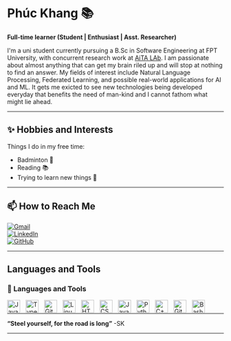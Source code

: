 # Phúc Khang 📚

**Full-time learner (Student | Enthusiast | Asst. Researcher)**

I'm a uni student currently pursuing a B.Sc in Software Engineering at FPT University, with concurrent research work at [AiTA LAb](https://aita-lab.github.io/). I am passionate about almost anything that can get my brain riled up and will stop at nothing to find an answer. My fields of interest include Natural Language Processing, Federated Learning, and possible real-world applications for AI and ML. It gets me exicted to see new technologies being developed everyday that benefits the need of man-kind and I cannot fathom what might lie ahead.

---

## ✨ **Hobbies and Interests**

Things I do in my free time:

- Badminton 🏸
- Reading 📚
- Trying to learn new things 🚀

---

## 📫 **How to Reach Me**  

[![Gmail](https://img.shields.io/badge/-Gmail-D14836?style=flat&logo=gmail&logoColor=white)](npkhang2005@gmail.com)  
[![LinkedIn](https://img.shields.io/badge/-LinkedIn-0077B5?style=flat&logo=linkedin&logoColor=white)](https://www.linkedin.com/in/freeftish)  
[![GitHub](https://img.shields.io/badge/-GitHub-181717?style=flat&logo=github&logoColor=white)](https://github.com/Freeftish)  

---

## **Languages and Tools**

### 🧰 Languages and Tools

<img align="left" alt="Java" width="30px" style="padding-right:10px;" src="https://cdn.jsdelivr.net/gh/devicons/devicon/icons/java/java-original.svg"/>
<img align="left" alt="TypeScript" width="30px" style="padding-right:10px;" src="https://cdn.jsdelivr.net/gh/devicons/devicon/icons/typescript/typescript-plain.svg" />
<img align="left" alt="Git" width="30px" style="padding-right:10px;" src="https://cdn.jsdelivr.net/gh/devicons/devicon/icons/git/git-original.svg" />
<img align="left" alt="Linux" width="30px" style="padding-right:10px;" src="https://cdn.jsdelivr.net/gh/devicons/devicon/icons/linux/linux-original.svg" />
<img align="left" alt="HTML" width="30px" style="padding-right:10px;" src="https://cdn.jsdelivr.net/gh/devicons/devicon/icons/html5/html5-plain.svg" />
<img align="left" alt="CSS" width="30px" style="padding-right:10px;" src="https://cdn.jsdelivr.net/gh/devicons/devicon/icons/css3/css3-plain.svg" />
<img align="left" alt="JavaScript" width="30px" style="padding-right:10px;" src="https://cdn.jsdelivr.net/gh/devicons/devicon/icons/javascript/javascript-plain.svg" />
<img align="left" alt="Python" width="30px" style="padding-right:10px;" src="https://cdn.jsdelivr.net/gh/devicons/devicon/icons/python/python-plain.svg" />
<img align="left" alt="C++" width="30px" style="padding-right:10px;" src="https://cdn.jsdelivr.net/gh/devicons/devicon/icons/cplusplus/cplusplus-line.svg" />
<img align="left" alt="GitHub" width="30px" style="padding-right:10px;" src="https://cdn.jsdelivr.net/gh/devicons/devicon/icons/github/github-original.svg" />
<img align="left" alt="Bash" width="30px" style="padding-right:10px;" src="https://cdn.jsdelivr.net/gh/devicons/devicon/icons/bash/bash-original.svg" />
<br />

---

**“Steel yourself, for the road is long”** -SK  

---
